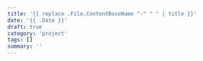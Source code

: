 ```yaml
---
title: '{{ replace .File.ContentBaseName "-" " " | title }}'
date: '{{ .Date }}'
draft: true
category: 'project'
tags: []
summary: ''
---
```

